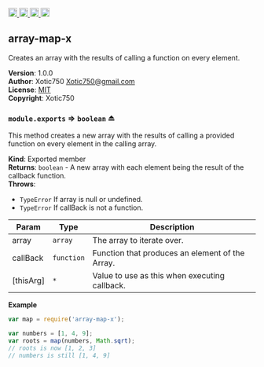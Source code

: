 <a href="https://travis-ci.org/Xotic750/array-map-x"
   title="Travis status">
<img
   src="https://travis-ci.org/Xotic750/array-map-x.svg?branch=master"
   alt="Travis status" height="18"/>
</a>
<a href="https://david-dm.org/Xotic750/array-map-x"
   title="Dependency status">
<img src="https://david-dm.org/Xotic750/array-map-x.svg"
   alt="Dependency status" height="18"/>
</a>
<a href="https://david-dm.org/Xotic750/array-map-x#info=devDependencies"
   title="devDependency status">
<img src="https://david-dm.org/Xotic750/array-map-x/dev-status.svg"
   alt="devDependency status" height="18"/>
</a>
<a href="https://badge.fury.io/js/array-map-x" title="npm version">
<img src="https://badge.fury.io/js/array-map-x.svg"
   alt="npm version" height="18"/>
</a>
<a name="module_array-map-x"></a>

## array-map-x
Creates an array with the results of calling a function on every element.

**Version**: 1.0.0  
**Author**: Xotic750 <Xotic750@gmail.com>  
**License**: [MIT](&lt;https://opensource.org/licenses/MIT&gt;)  
**Copyright**: Xotic750  
<a name="exp_module_array-map-x--module.exports"></a>

### `module.exports` ⇒ <code>boolean</code> ⏏
This method creates a new array with the results of calling a provided
function on every element in the calling array.

**Kind**: Exported member  
**Returns**: <code>boolean</code> - A new array with each element being the result of the
callback function.  
**Throws**:

- <code>TypeError</code> If array is null or undefined.
- <code>TypeError</code> If callBack is not a function.


| Param | Type | Description |
| --- | --- | --- |
| array | <code>array</code> | The array to iterate over. |
| callBack | <code>function</code> | Function that produces an element of the Array. |
| [thisArg] | <code>\*</code> | Value to use as this when executing callback. |

**Example**  
```js
var map = require('array-map-x');

var numbers = [1, 4, 9];
var roots = map(numbers, Math.sqrt);
// roots is now [1, 2, 3]
// numbers is still [1, 4, 9]
```
